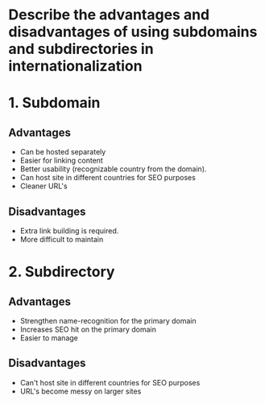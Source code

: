 # Describe the advantages and disadvantages of using subdomains and subdirectories in internationalization

# 1. Subdomain

## Advantages
- Can be hosted separately
- Easier for linking content
- Better usability (recognizable country from the domain).
- Can host site in different countries for SEO purposes
- Cleaner URL's

## Disadvantages

- Extra link building is required.
- More difficult to maintain

# 2. Subdirectory

## Advantages

- Strengthen name-recognition for the primary domain
- Increases SEO hit on the primary domain
- Easier to manage

## Disadvantages

- Can't host site in different countries for SEO purposes
- URL's become messy on larger sites
